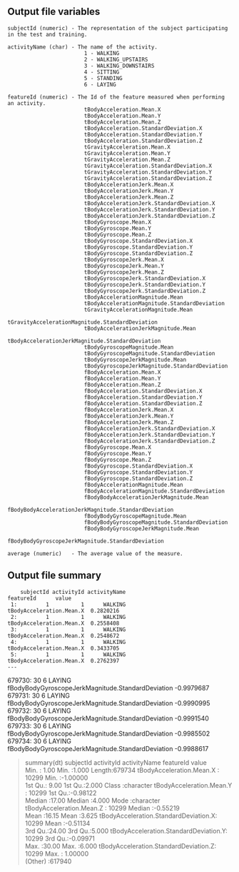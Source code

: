 ## Output file variables
    subjectId (numeric) - The representation of the subject participating in the test and training.
    
    activityName (char) - The name of the activity.
                            1 - WALKING
                            2 - WALKING_UPSTAIRS
                            3 - WALKING_DOWNSTAIRS
                            4 - SITTING
                            5 - STANDING
                            6 - LAYING
    
    featureId (numeric) - The Id of the feature measured when performing an activity.
                            tBodyAcceleration.Mean.X
                            tBodyAcceleration.Mean.Y
                            tBodyAcceleration.Mean.Z
                            tBodyAcceleration.StandardDeviation.X
                            tBodyAcceleration.StandardDeviation.Y
                            tBodyAcceleration.StandardDeviation.Z
                            tGravityAcceleration.Mean.X
                            tGravityAcceleration.Mean.Y
                            tGravityAcceleration.Mean.Z
                            tGravityAcceleration.StandardDeviation.X
                            tGravityAcceleration.StandardDeviation.Y
                            tGravityAcceleration.StandardDeviation.Z
                            tBodyAccelerationJerk.Mean.X
                            tBodyAccelerationJerk.Mean.Y
                            tBodyAccelerationJerk.Mean.Z
                            tBodyAccelerationJerk.StandardDeviation.X
                            tBodyAccelerationJerk.StandardDeviation.Y
                            tBodyAccelerationJerk.StandardDeviation.Z
                            tBodyGyroscope.Mean.X
                            tBodyGyroscope.Mean.Y
                            tBodyGyroscope.Mean.Z
                            tBodyGyroscope.StandardDeviation.X
                            tBodyGyroscope.StandardDeviation.Y
                            tBodyGyroscope.StandardDeviation.Z
                            tBodyGyroscopeJerk.Mean.X
                            tBodyGyroscopeJerk.Mean.Y
                            tBodyGyroscopeJerk.Mean.Z
                            tBodyGyroscopeJerk.StandardDeviation.X
                            tBodyGyroscopeJerk.StandardDeviation.Y
                            tBodyGyroscopeJerk.StandardDeviation.Z
                            tBodyAccelerationMagnitude.Mean
                            tBodyAccelerationMagnitude.StandardDeviation
                            tGravityAccelerationMagnitude.Mean
                            tGravityAccelerationMagnitude.StandardDeviation
                            tBodyAccelerationJerkMagnitude.Mean
                            tBodyAccelerationJerkMagnitude.StandardDeviation
                            tBodyGyroscopeMagnitude.Mean
                            tBodyGyroscopeMagnitude.StandardDeviation
                            tBodyGyroscopeJerkMagnitude.Mean
                            tBodyGyroscopeJerkMagnitude.StandardDeviation
                            fBodyAcceleration.Mean.X
                            fBodyAcceleration.Mean.Y
                            fBodyAcceleration.Mean.Z
                            fBodyAcceleration.StandardDeviation.X
                            fBodyAcceleration.StandardDeviation.Y
                            fBodyAcceleration.StandardDeviation.Z
                            fBodyAccelerationJerk.Mean.X
                            fBodyAccelerationJerk.Mean.Y
                            fBodyAccelerationJerk.Mean.Z
                            fBodyAccelerationJerk.StandardDeviation.X
                            fBodyAccelerationJerk.StandardDeviation.Y
                            fBodyAccelerationJerk.StandardDeviation.Z
                            fBodyGyroscope.Mean.X
                            fBodyGyroscope.Mean.Y
                            fBodyGyroscope.Mean.Z
                            fBodyGyroscope.StandardDeviation.X
                            fBodyGyroscope.StandardDeviation.Y
                            fBodyGyroscope.StandardDeviation.Z
                            fBodyAccelerationMagnitude.Mean
                            fBodyAccelerationMagnitude.StandardDeviation
                            fBodyBodyAccelerationJerkMagnitude.Mean
                            fBodyBodyAccelerationJerkMagnitude.StandardDeviation
                            fBodyBodyGyroscopeMagnitude.Mean
                            fBodyBodyGyroscopeMagnitude.StandardDeviation
                            fBodyBodyGyroscopeJerkMagnitude.Mean
                            fBodyBodyGyroscopeJerkMagnitude.StandardDeviation
    
    average (numeric)   - The average value of the measure.

## Output file summary
        subjectId activityId activityName                                         featureId      value
     1:         1          1      WALKING                          tBodyAcceleration.Mean.X  0.2820216
     2:         1          1      WALKING                          tBodyAcceleration.Mean.X  0.2558408
     3:         1          1      WALKING                          tBodyAcceleration.Mean.X  0.2548672
     4:         1          1      WALKING                          tBodyAcceleration.Mean.X  0.3433705
     5:         1          1      WALKING                          tBodyAcceleration.Mean.X  0.2762397
    ---                                                                                               
679730:        30          6       LAYING fBodyBodyGyroscopeJerkMagnitude.StandardDeviation -0.9979687
679731:        30          6       LAYING fBodyBodyGyroscopeJerkMagnitude.StandardDeviation -0.9990995
679732:        30          6       LAYING fBodyBodyGyroscopeJerkMagnitude.StandardDeviation -0.9991540
679733:        30          6       LAYING fBodyBodyGyroscopeJerkMagnitude.StandardDeviation -0.9985502
679734:        30          6       LAYING fBodyBodyGyroscopeJerkMagnitude.StandardDeviation -0.9988617
> summary(dt)
   subjectId       activityId    activityName                                       featureId          value         
 Min.   : 1.00   Min.   :1.000   Length:679734      tBodyAcceleration.Mean.X             : 10299   Min.   :-1.00000  
 1st Qu.: 9.00   1st Qu.:2.000   Class :character   tBodyAcceleration.Mean.Y             : 10299   1st Qu.:-0.98122  
 Median :17.00   Median :4.000   Mode  :character   tBodyAcceleration.Mean.Z             : 10299   Median :-0.55219  
 Mean   :16.15   Mean   :3.625                      tBodyAcceleration.StandardDeviation.X: 10299   Mean   :-0.51134  
 3rd Qu.:24.00   3rd Qu.:5.000                      tBodyAcceleration.StandardDeviation.Y: 10299   3rd Qu.:-0.09971  
 Max.   :30.00   Max.   :6.000                      tBodyAcceleration.StandardDeviation.Z: 10299   Max.   : 1.00000  
                                                    (Other)                              :617940  
